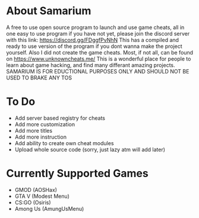 # About Samarium
  A free to use open source program to launch and use game cheats, all in one easy to use program
  if you have not yet, please join the discord server with this link: https://discord.gg/FDggfPvNhN
  This has a compiled and ready to use version of the program if you dont wanna make the project yourself.
  Also I did not create the game cheats. Most, if not all, can be found on https://www.unknowncheats.me/
  This is a wonderful place for people to learn about game hacking, and find many differant amazing projects.
  SAMARIUM IS FOR EDUCTIONAL PURPOSES ONLY AND SHOULD NOT BE USED TO BRAKE ANY TOS

# To Do
  - Add server based registry for cheats
  - Add more customization
  - Add more titles
  - Add more instruction
  - Add ability to create own cheat modules
  - Upload whole source code (sorry, just lazy atm will add later)

# Currently Supported Games
  - GMOD (AOSHax)
  - GTA V (Modest Menu)
  - CS:GO (Osiris)
  - Among Us (AmungUsMenu)
